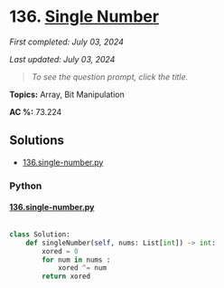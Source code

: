 # 136. [Single Number](<https://leetcode.com/problems/single-number>)

*First completed: July 03, 2024*

*Last updated: July 03, 2024*


> *To see the question prompt, click the title.*

**Topics:** Array, Bit Manipulation

**AC %:** 73.224


## Solutions

- [136.single-number.py](<../my-submissions/136.single-number.py>)
### Python
#### [136.single-number.py](<../my-submissions/136.single-number.py>)
```Python

class Solution:
    def singleNumber(self, nums: List[int]) -> int:
        xored = 0
        for num in nums :
            xored ^= num
        return xored

```

